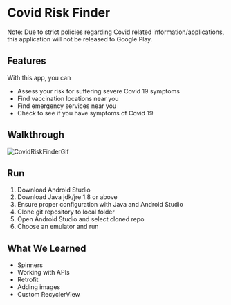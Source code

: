 # Covid Risk Finder

Note: Due to strict policies regarding Covid related information/applications, this application will not be released to Google Play. 

## Features

With this app, you can

- Assess your risk for suffering severe Covid 19 symptoms
- Find vaccination locations near you
- Find emergency services near you
- Check to see if you have symptoms of Covid 19

## Walkthrough

![CovidRiskFinderGif](https://user-images.githubusercontent.com/48270610/120941564-2c18f200-c6d8-11eb-8d79-51d9bac37260.gif)

## Run

1. Download Android Studio
2. Download Java jdk/jre 1.8 or above
3. Ensure proper configuration with Java and Android Studio
4. Clone git repository to local folder
5. Open Android Studio and select cloned repo
6. Choose an emulator and run

## What We Learned

- Spinners
- Working with APIs
- Retrofit
- Adding images
- Custom RecyclerView
